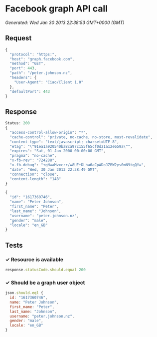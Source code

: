 # Facebook graph API call

*Generated: Wed Jan 30 2013 22:38:53 GMT+0000 (GMT)*
## Request
```javascript
{
  "protocol": "https:",
  "host": "graph.facebook.com",
  "method": "GET",
  "port": 443,
  "path": "/peter.johnson.nz",
  "headers": {
    "User-Agent": "Ciao/Client 1.0"
  },
  "defaultPort": 443
}
```

## Response
```javascript
Status: 200
{
  "access-control-allow-origin": "*",
  "cache-control": "private, no-cache, no-store, must-revalidate",
  "content-type": "text/javascript; charset=UTF-8",
  "etag": "\"91ea1a920540ba8ca97c155f65cf0d21a12e659a\"",
  "expires": "Sat, 01 Jan 2000 00:00:00 GMT",
  "pragma": "no-cache",
  "x-fb-rev": "724288",
  "x-fb-debug": "+gNwaMvxcrr/w8UE+DLha6aCpADoJZBW2ys0mN9tqQY=",
  "date": "Wed, 30 Jan 2013 22:38:49 GMT",
  "connection": "close",
  "content-length": "148"
}
```
```javascript
{
  "id": "1617360746",
  "name": "Peter Johnson",
  "first_name": "Peter",
  "last_name": "Johnson",
  "username": "peter.johnson.nz",
  "gender": "male",
  "locale": "en_GB"
}
```

## Tests

### ✓ Resource is available
```javascript
response.statusCode.should.equal 200
```

### ✓ Should be a graph user object
```javascript
json.should.eql {
  id: "1617360746",
  name: "Peter Johnson",
  first_name: "Peter",
  last_name: "Johnson",
  username: "peter.johnson.nz",
  gender: "male",
  locale: "en_GB"
}
```

